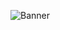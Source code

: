 
![Banner](https://github.com/AlisherUX/AlisherUX/assets/125187271/955bb3d6-8888-4501-8f12-cd7ced2a1a3b)
